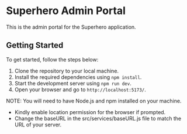 # Superhero Admin Portal

This is the admin portal for the Superhero application.
## Getting Started

To get started, follow the steps below:

1. Clone the repository to your local machine.
2. Install the required dependencies using `npm install`.
3. Start the development server using `npm run dev`.
4. Open your browser and go to `http://localhost:5173/`.

NOTE: You will need to have Node.js and npm installed on your machine.
- Kindly enable location permission for the browser if prompted.
- Change the baseURL in the src/services/baseURL.js file to match the URL of your server.



